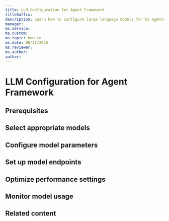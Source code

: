 ```yaml
---
title: LLM Configuration for Agent Framework
titleSuffix: 
description: Learn how to configure large language models for AI agents in Agent Framework.
manager: 
ms.service: 
ms.custom:
ms.topic: how-to
ms.date: 08/21/2025
ms.reviewer: 
ms.author: 
author: 
---
```


# LLM Configuration for Agent Framework


## Prerequisites

## Select appropriate models

## Configure model parameters

## Set up model endpoints

## Optimize performance settings

## Monitor model usage

## Related content
